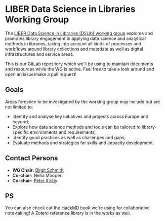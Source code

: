 # LIBER Data Science in Libraries Working Group 

The [LIBER Data Science in Libraries (DSLib) working group](https://libereurope.eu/working-group/liber-data-science-in-libraries-working-group/) explores and promotes library engagement in applying data science and analytical methods in libraries, taking into account all kinds of processes and workflows around library collections and metadata as well as digital infrastructures and service areas.  

This is our GitLab repository which we'll be using to maintain documents and resources while the WG is active. Feel free to take a look around and open an issue/make a pull request! 

## Goals

Areas foreseen to be investigated by the working group may include but are not limited to:

- Identify and analyse key initiatives and projects across Europe and beyond;
- Explore how data science methods and tools can be tailored to library-specific environments and requirements;
- Identify good practices as well as challenges and gaps;
- Evaluate methods and strategies for skills and capacity development.

## Contact Persons

- **WG Chair:** [Birgit Schmidt](https://libereurope.eu/member/dr-birgit-schmidt/)
- **Co-chair:** Neha Moopen
- **Co-chair:** [Péter Király](https://libereurope.eu/member/peter-kiraly-phd/)

## PS

You can also check out the [HackMD](https://hackmd.io/@nehamoopen/liber-dslib) book we're using for collaborative note-taking! A Zotero reference library is in the works as well.
